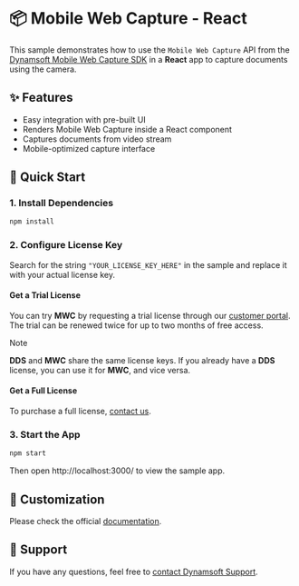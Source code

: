 # 📦 Mobile Web Capture - React

This sample demonstrates how to use the `Mobile Web Capture` API from the [Dynamsoft Mobile Web Capture SDK](https://www.dynamsoft.com/use-cases/mobile-web-capture-sdk/) in a **React** app to capture documents using the camera.

## ✨ Features

- Easy integration with pre-built UI
- Renders Mobile Web Capture inside a React component
- Captures documents from video stream
- Mobile-optimized capture interface

## 🚀 Quick Start

### 1. Install Dependencies

```bash
npm install
```

### 2. Configure License Key

Search for the string `"YOUR_LICENSE_KEY_HERE"` in the sample and replace it with your actual license key.

#### Get a Trial License

You can try **MWC** by requesting a trial license through our [customer portal](https://www.dynamsoft.com/customer/license/trialLicense?product=mwc&source=guide). The trial can be renewed twice for up to two months of free access.

> [!NOTE]
> **DDS** and **MWC** share the same license keys. If you already have a **DDS** license, you can use it for **MWC**, and vice versa.

#### Get a Full License

To purchase a full license, [contact us](https://www.dynamsoft.com/company/contact/).

### 3. Start the App

```bash
npm start
```

Then open http://localhost:3000/ to view the sample app.

## 📌 Customization

Please check the official [documentation](https://www.dynamsoft.com/mobile-web-capture/docs/introduction/).

## 📄 Support

If you have any questions, feel free to [contact Dynamsoft Support](https://www.dynamsoft.com/company/contact?utm_source=sampleReadme).
